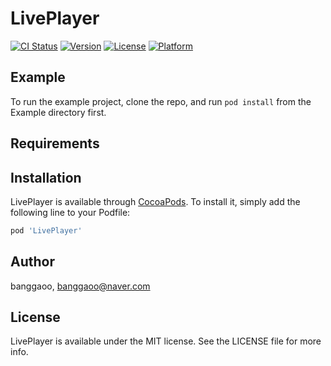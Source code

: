 # LivePlayer

[![CI Status](https://img.shields.io/travis/banggaoo/LivePlayer.svg?style=flat)](https://travis-ci.org/banggaoo/LivePlayer)
[![Version](https://img.shields.io/cocoapods/v/LivePlayer.svg?style=flat)](https://cocoapods.org/pods/LivePlayer)
[![License](https://img.shields.io/cocoapods/l/LivePlayer.svg?style=flat)](https://cocoapods.org/pods/LivePlayer)
[![Platform](https://img.shields.io/cocoapods/p/LivePlayer.svg?style=flat)](https://cocoapods.org/pods/LivePlayer)

## Example

To run the example project, clone the repo, and run `pod install` from the Example directory first.

## Requirements

## Installation

LivePlayer is available through [CocoaPods](https://cocoapods.org). To install
it, simply add the following line to your Podfile:

```ruby
pod 'LivePlayer'
```

## Author

banggaoo, banggaoo@naver.com

## License

LivePlayer is available under the MIT license. See the LICENSE file for more info.
